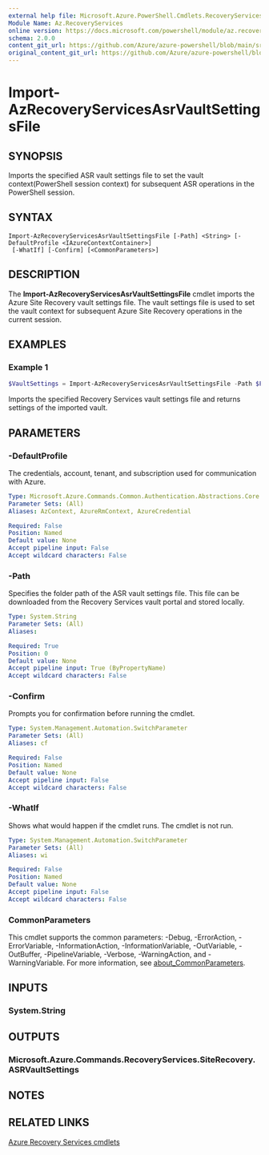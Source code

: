 ```yaml
---
external help file: Microsoft.Azure.PowerShell.Cmdlets.RecoveryServices.SiteRecovery.dll-Help.xml
Module Name: Az.RecoveryServices
online version: https://docs.microsoft.com/powershell/module/az.recoveryservices/import-azrecoveryservicesasrvaultsettingsfile
schema: 2.0.0
content_git_url: https://github.com/Azure/azure-powershell/blob/main/src/RecoveryServices/RecoveryServices/help/Import-AzRecoveryServicesAsrVaultSettingsFile.md
original_content_git_url: https://github.com/Azure/azure-powershell/blob/main/src/RecoveryServices/RecoveryServices/help/Import-AzRecoveryServicesAsrVaultSettingsFile.md
---
```


# Import-AzRecoveryServicesAsrVaultSettingsFile

## SYNOPSIS
Imports the specified ASR vault settings file to set the vault context(PowerShell session context) for subsequent ASR operations in the PowerShell session.

## SYNTAX

```
Import-AzRecoveryServicesAsrVaultSettingsFile [-Path] <String> [-DefaultProfile <IAzureContextContainer>]
 [-WhatIf] [-Confirm] [<CommonParameters>]
```

## DESCRIPTION
The **Import-AzRecoveryServicesAsrVaultSettingsFile** cmdlet imports the Azure Site Recovery vault settings file. The vault settings file is used to set the vault context for subsequent Azure Site Recovery operations in the current session.

## EXAMPLES

### Example 1
```powershell
$VaultSettings = Import-AzRecoveryServicesAsrVaultSettingsFile -Path $FilePath
```

Imports the specified Recovery Services vault settings file and returns settings of the imported vault.

## PARAMETERS

### -DefaultProfile
The credentials, account, tenant, and subscription used for communication with Azure.


```yaml
Type: Microsoft.Azure.Commands.Common.Authentication.Abstractions.Core.IAzureContextContainer
Parameter Sets: (All)
Aliases: AzContext, AzureRmContext, AzureCredential

Required: False
Position: Named
Default value: None
Accept pipeline input: False
Accept wildcard characters: False
```

### -Path
Specifies the folder path of the ASR vault settings file.
This file can be downloaded from the Recovery Services vault portal and stored locally.

```yaml
Type: System.String
Parameter Sets: (All)
Aliases:

Required: True
Position: 0
Default value: None
Accept pipeline input: True (ByPropertyName)
Accept wildcard characters: False
```

### -Confirm
Prompts you for confirmation before running the cmdlet.

```yaml
Type: System.Management.Automation.SwitchParameter
Parameter Sets: (All)
Aliases: cf

Required: False
Position: Named
Default value: None
Accept pipeline input: False
Accept wildcard characters: False
```

### -WhatIf
Shows what would happen if the cmdlet runs. The cmdlet is not run.

```yaml
Type: System.Management.Automation.SwitchParameter
Parameter Sets: (All)
Aliases: wi

Required: False
Position: Named
Default value: None
Accept pipeline input: False
Accept wildcard characters: False
```

### CommonParameters
This cmdlet supports the common parameters: -Debug, -ErrorAction, -ErrorVariable, -InformationAction, -InformationVariable, -OutVariable, -OutBuffer, -PipelineVariable, -Verbose, -WarningAction, and -WarningVariable. For more information, see [about_CommonParameters](http://go.microsoft.com/fwlink/?LinkID=113216).

## INPUTS

### System.String

## OUTPUTS

### Microsoft.Azure.Commands.RecoveryServices.SiteRecovery.ASRVaultSettings

## NOTES

## RELATED LINKS

[Azure Recovery Services cmdlets](/powershell/module/az.recoveryservices)
